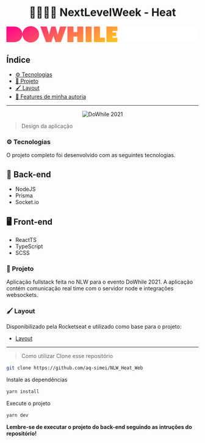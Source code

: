 <h1 align="center">👨🏾‍🚀🚀 NextLevelWeek - Heat</h1>

<div align="center">

![DoWhile](src/assets/logo.svg)

</div>

<h2>Índice</h2>

- [⚙️ Tecnologias](#️-tecnologias)
- [📖 Projeto](#-projeto)
- [🖌️ Layout](#️-layout)
- [🚀 Features de minha autoria](#-features-de-minha-autoria)

---

<div  align="center">

![DoWhile 2021](https://user-images.githubusercontent.com/67246528/138088767-84309a13-0ca9-44d6-8df3-9bfb25731cb5.png)

</div>

> Design da aplicação

### ⚙️ Tecnologias

O projeto completo foi desenvolvido com as seguintes tecnologias.

## 📡 Back-end

- NodeJS
- Prisma
- Socket.io

## 🖥 Front-end

- ReactTS
- TypeScript
- SCSS

### 📖 Projeto

Aplicação fullstack feita no NLW para o evento DoWhile 2021. A aplicação contém comunicação real time com o servidor node e integrações websockets.

### 🖌️ Layout

Disponibilizado pela Rocketseat e utilizado como base para o projeto:

- [Layout](https://www.figma.com/community/file/1031699316177416916)

---

> Como utilizar
Clone esse repositório 
``` bash 
git clone https://github.com/aq-simei/NLW_Heat_Web
```
Instale as dependências
``` bash 
yarn install
```
Execute o projeto
``` bash 
yarn dev
```
<strong> 
Lembre-se de executar o projeto do back-end seguindo as intruções do repositório!
</strong>

